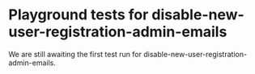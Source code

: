 # Playground tests for disable-new-user-registration-admin-emails
We are still awaiting the first test run for disable-new-user-registration-admin-emails.
